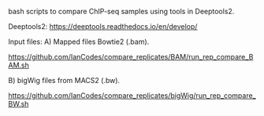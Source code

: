bash scripts to compare ChIP-seq samples using tools in Deeptools2.

Deeptools2:
https://deeptools.readthedocs.io/en/develop/

Input files:
A) Mapped files Bowtie2 (.bam).

https://github.com/IanCodes/compare_replicates/BAM/run_rep_compare_BAM.sh


B) bigWig files from MACS2 (.bw).

https://github.com/IanCodes/compare_replicates/bigWig/run_rep_compare_BW.sh



